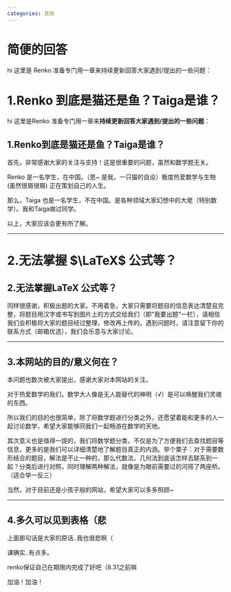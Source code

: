 ```yaml
---
categories: 其他
---
```

# **简便的回答**

hi 这里是 Renko 准备专门用一章来持续更新回答大家遇到/提出的一些问题：

1.Renko 到底是猫还是鱼？Taiga是谁？
=======
hi 这里是Renko 准备专门用一章来**持续更新回答大家遇到/提出的一些问题**：



## 1.Renko到底是猫还是鱼？Taiga是谁？

首先，非常感谢大家的关注与支持！这是很重要的问题，虽然和数学题无关。

Renko 是一名学生，在中国。（恩~ 是我，一只猫的自设）极度热爱数学与生物(虽然很屑很屑) 正在策划自己的人生。

那么，Taiga 也是一名学生，不在中国。是各种领域大家幻想中的大佬（特别数学）。我和Taiga做过同学。

以上，大家应该会更有所了解。

------



2.无法掌握 $\LaTeX$ 公式等？
=======
## 2.无法掌握LaTeX 公式等？

同样很感谢，积极出题的大家。不用着急，大家只需要将题目的信息表达清楚且完整，将题目用汉字或书写到图片上的方式交给我们（即”我要出题“一栏），请相信我们会积极将大家的题目经过整理，修改再上传的。遇到问题时，请注意留下你的联系方式（邮箱优选），我们会乐意与大家讨论。



------



## 3.本网站的目的/意义何在？

本问题也数次被大家提出，感谢大家对本网站的关注。

对于热爱数学的我们，数学大人像是无人能替代的神明（√）是可以唤醒我们灵魂的东西。

所以我们的目的也很简单，除了将数学题进行分类之外，还愿望着能和更多的人一起讨论数学，希望大家能够同我们一起畅游在数学的天地。

其次意义也是值得一提的，我们将数学题分类，不仅是为了方便我们去查找题目等信息，更多的是我们可以详细清楚地了解题目真正的内涵。举个栗子：对于需要数形结合的题目，解法是不止一种的，那么代数法，几何法到底该怎样去联系到一起？分类后进行对照，同时理解两种解法，就像是为眼前需要过的河搭了两座桥。（适合举一反三）

当然，对于目前还是小孩子般的网站，希望大家可以多多照顾~

------





## 4.多久可以见到表格（悲

上面那句话是大家的原话..我也很悲啊（

课确实..有点多。

renko保证自己在期限内完成了好吧（8.31之前嘛

加油！加油！